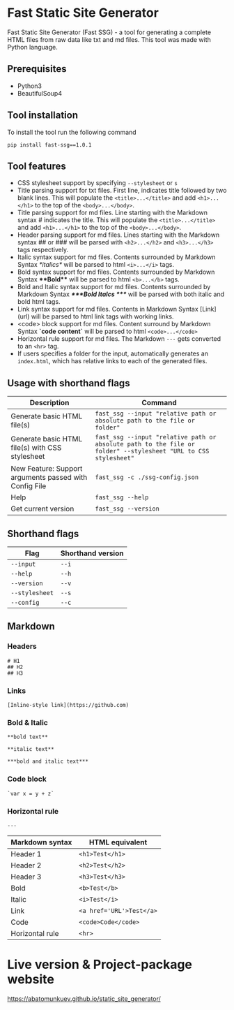 # Fast Static Site Generator
Fast Static Site Generator (Fast SSG) - a tool for generating a complete HTML files from raw data like txt and md files. This tool was made with Python language.

## Prerequisites
- Python3
- BeautifulSoup4

## Tool installation
To install the tool run the following command
```
pip install fast-ssg==1.0.1
```

## Tool features
- CSS stylesheet support by specifying `--stylesheet` or `s`
- Title parsing support for txt files. First line, indicates title followed by two blank lines. This will populate the `<title>...</title>` and add `<h1>...</h1>` to the top of the `<body>...</body>`.
- Title parsing support for md files. Line starting with the Markdown syntax \# indicates the title. This will populate the `<title>...</title>` and add `<h1>...</h1>` to the top of the `<body>...</body>`.
- Header parsing support for md files. Lines starting with the Markdown syntax \#\# or \#\#\# will be parsed with `<h2>...</h2>` and `<h3>...</h3>` tags respectively.
- Italic syntax support for md files. Contents surrounded by Markdown Syntax *\*italics\** will be parsed to html `<i>...</i>` tags.
- Bold syntax support for md files. Contents surrounded by Markdown Syntax **\*\*Bold\*\*** will be parsed to html `<b>...</b>` tags.
- Bold and Italic syntax support for md files. Contents surrounded by Markdown Syntax ***\*\*\*Bold Italcs \*\*\**** will be parsed with both italic and bold html tags.
- Link syntax support for md files. Contents in Markdown Syntax \[Link\]\(url\) will be parsed to html link tags with working links.
- \<code> block support for md files. Content surround by Markdown Syntax **\`code content\`** will be parsed to html `<code>...</code>`
- Horizontal rule support for md files. The Markdown `---` gets converted to an `<hr>` tag.
- If users specifies a folder for the input, automatically generates an `index.html`, which has relative links to each of the generated files.

## Usage with shorthand flags
| Description | Command |
| ------------ | -------- |
|Generate basic HTML file(s)|`fast_ssg --input "relative path or absolute path to the file or folder"`|
|Generate basic HTML file(s) with CSS stylesheet | `fast_ssg --input "relative path or absolute path to the file or folder" --stylesheet "URL to CSS stylesheet"`|
|New Feature: Support arguments passed with Config File | `fast_ssg -c ./ssg-config.json` |
|Help | `fast_ssg --help` |
|Get current version | `fast_ssg --version`|

## Shorthand flags
| Flag | Shorthand version |
| -----| ----------------- |
| `--input` | `--i` |
| `--help` | `--h` |
| `--version` | `--v` |
| `--stylesheet` | `--s`|
| `--config` | `--c`|


## Markdown
### Headers
```
# H1
## H2
## H3
```
### Links
```
[Inline-style link](https://github.com)
```
### Bold & Italic
```
**bold text**

**italic text**

***bold and italic text***
```

### Code block
```
`var x = y + z`
```

### Horizontal rule
```
---
```

| Markdown syntax | HTML equivalent |
| ------------ | -------- |
|Header 1|`<h1>Test</h1>`|
|Header 2| `<h2>Test</h2>`|
|Header 3| `<h3>Test</h3>`|
|Bold| `<b>Test</b>`|
|Italic| `<i>Test</i>`|
|Link | `<a href='URL'>Test</a>`|
|Code | `<code>Code</code>`|
|Horizontal rule | `<hr>`|

# Live version & Project-package website

https://abatomunkuev.github.io/static_site_generator/
